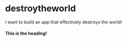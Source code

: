 # destroytheworld
I want to build an app that effectively destroys the world!

#### This is the heading!
